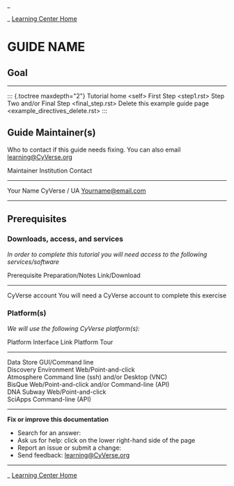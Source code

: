 \_

\_ [Learning Center Home](http://learning.cyverse.org/)

**GUIDE NAME**
==============

Goal
----

------------------------------------------------------------------------

::: {.toctree maxdepth="2"}
Tutorial home \<self\> First Step \<step1.rst\> Step Two and/or Final
Step \<final\_step.rst\> Delete this example guide page
\<example\_directives\_delete.rst\>
:::

Guide Maintainer(s)
-------------------

Who to contact if this guide needs fixing. You can also email
[learning\@CyVerse.org](learning@CyVerse.org)

  Maintainer   Institution    Contact
  ------------ -------------- ----------------------
  Your Name    CyVerse / UA   <Yourname@email.com>

------------------------------------------------------------------------

Prerequisites
-------------

### Downloads, access, and services

*In order to complete this tutorial you will need access to the
following services/software*

  Prerequisite      Preparation/Notes                                           Link/Download
  ----------------- ----------------------------------------------------------- ---------------
  CyVerse account   You will need a CyVerse account to complete this exercise   

### Platform(s)

*We will use the following CyVerse platform(s):*

  Platform                Interface                                       Link   Platform Tour
  ----------------------- ----------------------------------------------- ------ ---------------
  Data Store              GUI/Command line                                       
  Discovery Environment   Web/Point-and-click                                    
  Atmosphere              Command line (ssh) and/or Desktop (VNC)                
  BisQue                  Web/Point-and-click and/or Command-line (API)          
  DNA Subway              Web/Point-and-click                                    
  SciApps                 Command-line (API)                                     

------------------------------------------------------------------------

**Fix or improve this documentation**

-   Search for an answer:
-   Ask us for help: click on the lower right-hand side of the page
-   Report an issue or submit a change:
-   Send feedback: [learning\@CyVerse.org](learning@CyVerse.org)

------------------------------------------------------------------------

\_ [Learning Center Home](http://learning.cyverse.org/)


